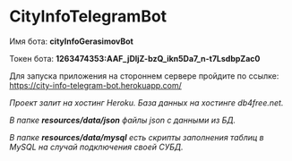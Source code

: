 # CityInfoTelegramBot

Имя бота: **cityInfoGerasimovBot**

Токен бота: **1263474353:AAF_jDljZ-bzQ_ikn5Da7_n-t7LsdbpZac0**

Для запуска приложения на стороннем сервере пройдите по ссылке:
https://city-info-telegram-bot.herokuapp.com/

*Проект залит на хостинг Heroku. База данных на хостинге db4free.net.*


*В папке **resources/data/json** файлы json с данными из БД.*

*В папке **resources/data/mysql** есть скрипты заполнения таблиц в MySQL на случай подключения своей СУБД.*
